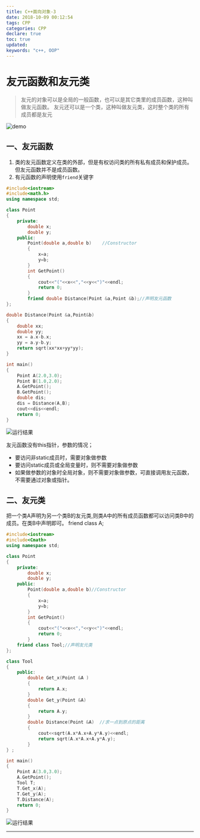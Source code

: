 ```yaml
---
title: C++面向对象-3
date: 2018-10-09 00:12:54
tags: CPP
categories: CPP
declare: true
toc: true
updated:
keywords: "c++, OOP"
---
```

# 友元函数和友元类

>友元的对象可以是全局的一般函数，也可以是其它类里的成员函数，这种叫做友元函数。
>友元还可以是一个类，这种叫做友元类，这时整个类的所有成员都是友元

![demo](https://i.imgur.com/jJBlXph.png)

<!-- more -->

## 一、友元函数

1. 类的友元函数定义在类的外部，但是有权访问类的所有私有成员和保护成员。但友元函数并不是成员函数。
2. 有元函数的声明使用`friend`关键字

```c++
#include<iostream>
#include<math.h>
using namespace std;

class Point
{
	private:
		double x;
		double y;
	public:
		Point(double a,double b)    //Constructor
		{
			x=a;
			y=b;
		}
		int GetPoint()
		{
			cout<<"("<<x<<","<<y<<")"<<endl;
			return 0;
		}
		friend double Distance(Point &a,Point &b);//声明友元函数
};

double Distance(Point &a,Point&b)
{
	double xx;
	double yy;
	xx = a.x-b.x;
	yy = a.y-b.y;
	return sqrt(xx*xx+yy*yy);
}

int main()
{
	Point A(2.0,3.0);
	Point B(1.0,2.0);
	A.GetPoint();
	B.GetPoint();
	double dis;
	dis = Distance(A,B);
	cout<<dis<<endl;
	return 0;
}
```

![运行结果](https://i.imgur.com/l0VH5l2.png)

友元函数没有this指针，参数的情况；
- 要访问非static成员时，需要对象做参数
- 要访问static成员或全局变量时，则不需要对象做参数
- 如果做参数的对象时全局对象，则不需要对象做参数，可直接调用友元函数，不需要通过对象或指针。

## 二、友元类
把一个类A声明为另一个类B的友元类,则类A中的所有成员函数都可以访问类B中的成员。在类B中声明即可。
	friend class A;
```c++
#include<iostream>
#include<Cmath>
using namespace std;

class Point
{
	private:
	    double x;
		double y;
	public:
	    Point(double a,double b)//Constructor
		{
			x=a;
			y=b;
		}
		int GetPoint()
		{
			cout<<"("<<x<<","<<y<<")"<<endl;
			return 0;
		}
	friend class Tool;//声明友元类
};

class Tool
{
    public:
	    double Get_x(Point &A )
		{
			return A.x;
		}
	    double Get_y(Point &A)
	    {
	    	return A.y;
		}
		double Distance(Point &A)  //求一点到原点的距离
		{
			cout<<sqrt(A.x*A.x+A.y*A.y)<<endl;
			return sqrt(A.x*A.x+A.y*A.y);
		}
} ;

int main()
{
	Point A(3.0,3.0);
	A.GetPoint();
	Tool T;
	T.Get_x(A);
	T.Get_y(A);
	T.Distance(A);
	return 0;
}
```

![运行结果](https://i.imgur.com/mfBflqX.png)

---